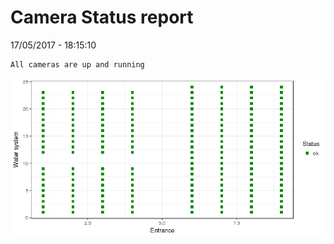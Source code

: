Camera Status report
================
17/05/2017 - 18:15:10

    All cameras are up and running

![](camreport_files/figure-markdown_github/unnamed-chunk-2-1.png)
